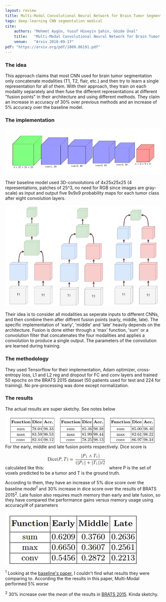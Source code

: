 ```yaml
---
layout: review
title: Multi-Modal Convolutional Neural Network for Brain Tumor Segmentation
tags: deep-learning CNN segmentation medical
cite:
    authors: "Mehmet Aygün, Yusuf Hüseyin Şahin, Gözde Ünal"
    title:   "Multi-Modal Convolutional Neural Network for Brain Tumor Segmentation"
    venue:   "Arxiv 2018-09-17"
pdf: "https://arxiv.org/pdf/1809.06191.pdf"
---
```


### The idea

This approach claims that most CNN used for brain tumor segmentation only concatenate modalities (T1, T2, flair, etc.) and then try to learn a single representation for all of them. With their approach, they train on each modality separately and then fuse the different representations at different "fusion points" in their architecture and using different methods. They claim an increase in accuracy of 30% over previous methods and an increase of 5% accuracy over the baseline model.

### The implementation
![](/article/images/multi-modal-cnn-brain-tumors/baseline.jpg)

Their baseline model used 3D-convolutions of 4x25x25x25 (4 representations, patches of 25^3, no need for RGB since images are gray-scale) as input and output five 9x9x9 probability maps for each tumor class after eight convolution layers.

![](/article/images/multi-modal-cnn-brain-tumors/model.jpg)

Their idea is to consider all modalities as seperate inputs to different CNNs, and then combine them after diffrent fusion points (early, middle, late). The specific implementation of 'early', 'middle' and 'late' heavily depends on the architecture. Fusion is done either through a 'max' function, 'sum' or a convolution filter that concatenates the four modalities and applies a convolution to produce a single output. The parameters of the convolution are learned during training.

### The methodology

They used Tensorflow for their implementation, Adam optimizer, cross-entropy loss, L1 and L2 reg and dropout for FC and conv layers and trained 50 epochs on the BRATS 2015 dataset (50 patients used for test and 224 for training). No pre-processing was done except normalization.

### The results
The actual results are super sketchy. See notes below

![](/article/images/multi-modal-cnn-brain-tumors/results.jpg)
For the early, middle and late fusion points respectively. Dice score is calculated like this: ![](/article/images/multi-modal-cnn-brain-tumors/dice.jpg) where P is the set of voxels predicted to be a tumor and T is the ground truth.

According to them, they have an increase of 5% dice score over the baseline model<sup>1</sup> and 30% increase in dice score over the results of BRATS 2015<sup>2</sup>. Late fusion also requires much memory than early and late fusion, so they have compared the performance gains versus memory usage using accuracy/# of parameters

![](/article/images/multi-modal-cnn-brain-tumors/memory.jpg)

<sup>1</sup> Looking at the [baseline's paper](https://arxiv.org/pdf/1603.05959.pdf), I couldn't find what results they were comparing to. According the the results in this paper, Multi-Modal performed 5% *worse*

<sup>2</sup> 30% increase over the *mean* of the results in [BRATS 2015](https://ieeexplore.ieee.org/document/6975210/). Kinda sketchy.

